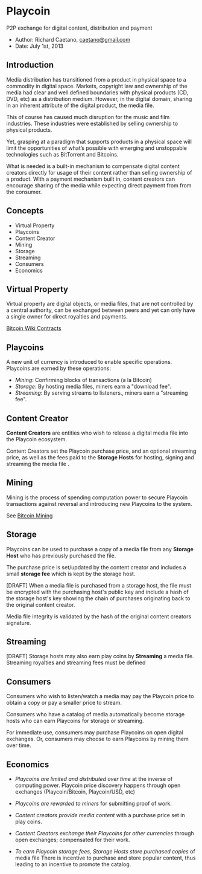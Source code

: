 # Playcoin
P2P exchange for digital content, distribution and payment

- Author: Richard Caetano, caetano@gmail.com
- Date: July 1st, 2013


## Introduction

Media distribution has transitioned from a product in physical space to a commodity in digital space.  Markets, copyright law and ownership of the media had clear and well defined boundaries with physical products (CD, DVD, etc) as a distribution medium.  However, in the digital domain, sharing in an inherent attribute of the digital product, the media file.

This of course has caused much disruption for the music and film industries.  These industries were established by selling ownership to physical products.

Yet, grasping at a paradigm that supports products in a physical space will limit the opportunities of what’s possible with emerging and unstoppable technologies such as BitTorrent and Bitcoins.

What is needed is a built-in mechanism to compensate digital content creators directly for usage of their content rather than selling ownership of a product.  With a payment mechanism built in, content creators can encourage sharing of the media while expecting direct payment from from the consumer.

## Concepts

- Virtual Property 
- Playcoins
- Content Creator
- Mining
- Storage
- Streaming
- Consumers
- Economics

## Virtual Property

Virtual property are digital objects, or media files, that are not controlled by a central authority, can be exchanged between peers and yet can only have a single owner for direct royalties and payments.

[Bitcoin Wiki Contracts](https://en.bitcoin.it/wiki/Contracts)


## Playcoins

A new unit of currency is introduced to enable specific operations. Playcoins are earned by these operations:

- *Mining*: Confirming blocks of transactions (a la Bitcoin)
- *Storage*: By hosting media files, miners earn a "download fee".
- *Streaming*: By serving streams to listeners., miners earn a "streaming fee".

## Content Creator

**Content Creators** are entities who wish to release a digital media file into the Playcoin ecosystem.  

Content Creators set the Playcoin purchase price, and an optional streaming price, as well as the fees paid to the **Storage Hosts** for hosting, signing and streaming the media file .

## Mining

Mining is the process of spending computation power to secure Playcoin transactions against reversal and introducing new Playcoins to the system.

See [Bitcoin Mining](https://en.bitcoin.it/wiki/FAQ#Mining)

## Storage

Playcoins can be used to purchase a copy of a media file from any **Storage Host** who has previously purchased the file.  

The purchase price is set/updated by the content creator and includes a small **storage fee** which is kept by the storage host.

[DRAFT] When a media file is purchased from a storage host, the file must be encrypted with the purchasing host's public key and include a hash of the storage host's key showing the chain of purchases originating back to the original content creator.

Media file integrity is validated by the hash of the original content creators signature.

## Streaming

[DRAFT]  Storage hosts may also earn play coins by **Streaming**  a media file.  Streaming royalties and streaming fees must be defined

## Consumers

Consumers who wish to listen/watch a media may pay the Playcoin price to obtain a copy or pay a smaller price to stream.

Consumers who have a catalog of media automatically become storage hosts who can earn Playcoins for storage or streaming.

For immediate use, consumers may purchase Playcoins on open digital exchanges.  Or, consumers may choose to earn Playcoins by mining them over time.



## Economics 

- *Playcoins are limited and distributed over time* at the inverse of computing power.  Playcoin price discovery happens through open exchanges (Playcoin/Bitcoin, Playcoin/USD, etc)

- *Playcoins are rewarded to miners* for submitting proof of work.

- *Content creators provide media content* with a purchase price set in play coins.

- *Content Creators exchange their Playcoins for other currencies* through open exchanges; compensated for their work.

- *To earn Playcoin storage fees, Storage Hosts store purchased copies* of media file  There is incentive to purchase and store popular content, thus leading to an incentive to promote the catalog.




